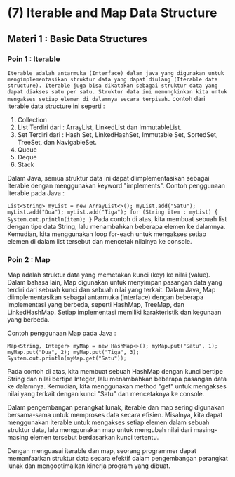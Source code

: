 # (7) Iterable and Map Data Structure 
## Materi 1 : Basic Data Structures
### Poin 1 : Iterable
`Iterable adalah antarmuka (Interface) dalam java yang digunakan untuk mengimplementasikan struktur data yang dapat diulang (Iterable data structure). Iterable juga bisa dikatakan sebagai struktur data yang dapat diakses satu per satu. Struktur data ini memungkinkan kita untuk mengakses setiap elemen di dalamnya secara terpisah.`
contoh dari iterable data structure ini seperti :
1. Collection
2. List
Terdiri dari : ArrayList, LinkedList dan ImmutableList.
3. Set
Terdiri dari : Hash Set, LinkedHashSet, Immutable Set, SortedSet, TreeSet, dan NavigableSet.
4. Queue
5. Deque
6. Stack

Dalam Java, semua struktur data ini dapat diimplementasikan sebagai Iterable dengan menggunakan keyword "implements".
Contoh penggunaan Iterable pada Java :

`List<String> myList = new ArrayList<>();
myList.add("Satu");
myList.add("Dua");
myList.add("Tiga");
for (String item : myList) {
System.out.println(item);
}`
Pada contoh di atas, kita membuat sebuah list dengan tipe data String, lalu menambahkan beberapa elemen ke dalamnya. Kemudian, kita menggunakan loop for-each untuk mengakses setiap elemen di dalam list tersebut dan mencetak nilainya ke console.

### Poin 2 : Map
Map adalah struktur data yang memetakan kunci (key) ke nilai (value). Dalam bahasa lain, Map digunakan untuk menyimpan pasangan data yang terdiri dari sebuah kunci dan sebuah nilai yang terkait.
Dalam Java, Map diimplementasikan sebagai antarmuka (interface) dengan beberapa implementasi yang berbeda, seperti HashMap, TreeMap, dan LinkedHashMap. Setiap implementasi memiliki karakteristik dan kegunaan yang berbeda.

Contoh penggunaan Map pada Java :

`Map<String, Integer> myMap = new HashMap<>();
myMap.put("Satu", 1);
myMap.put("Dua", 2);
myMap.put("Tiga", 3);
System.out.println(myMap.get("Satu"));`

Pada contoh di atas, kita membuat sebuah HashMap dengan kunci bertipe String dan nilai bertipe Integer, lalu menambahkan beberapa pasangan data ke dalamnya. Kemudian, kita menggunakan method "get" untuk mengakses nilai yang terkait dengan kunci "Satu" dan mencetaknya ke console.

Dalam pengembangan perangkat lunak, iterable dan map sering digunakan bersama-sama untuk memproses data secara efisien. Misalnya, kita dapat menggunakan iterable untuk mengakses setiap elemen dalam sebuah struktur data, lalu menggunakan map untuk mengubah nilai dari masing-masing elemen tersebut berdasarkan kunci tertentu.

Dengan menguasai iterable dan map, seorang programmer dapat memanfaatkan struktur data secara efektif dalam pengembangan perangkat lunak dan mengoptimalkan kinerja program yang dibuat.